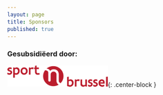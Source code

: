 ```yaml
---
layout: page
title: Sponsors
published: true
---
```


### Gesubsidiëerd door:

[![homepage](/img/vgc.png)](https://www.sportinbrussel.be/){: .center-block }
